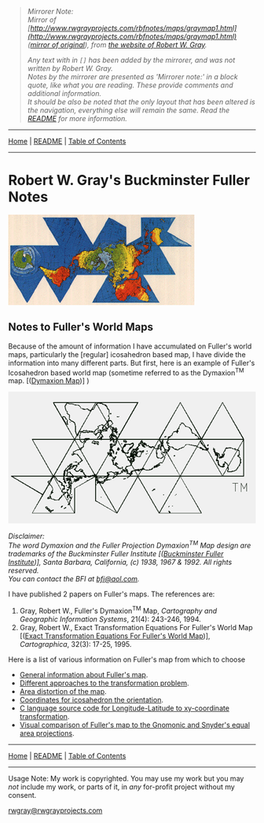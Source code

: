<!-- Date: 6 January 2016 16:06:38 -->

> *Mirrorer Note:*  
> *Mirror of [http://www.rwgrayprojects.com/rbfnotes/maps/graymap1.html](http://www.rwgrayprojects.com/rbfnotes/maps/graymap1.html) ([mirror of original](../orginal/rbfnotes/maps/graymap1.html "Notes to Fuller's World Maps")), from [the website of Robert W. Gray](http://www.rwgrayprojects.com/ "rwgrayprojects.com").*
>
> *Any text with in `[]` has been added by the mirrorer, and was not written by Robert W. Gray.*  
> *Notes by the mirrorer are presented as 'Mirrorer note:' in a block quote, like what you are reading. These provide comments and  additional information.*  
> *It should be also be noted that the only layout that has been altered is the navigation, everything else will remain the same.*
> *Read the [README](../README.md "README.md") for more information.*

<hr>

[Home](../index.md "Home") | [README](../README.md "README.md") | [Table of Contents](../table_of_contents.md "Table of Contents")

<hr>

# Robert W. Gray's Buckminster Fuller Notes

![](./images/dymaxion.gif)

## Notes to Fuller's World Maps

Because of the amount of information I have accumulated on Fuller's world maps, particularly the [regular] icosahedron based map, I have divide the information into many different parts. But first, here is an example of Fuller's Icosahedron based world map (sometime referred to as the Dymaxion<sup>TM</sup> map. [([Dymaxion Map](https://en.wikipedia.org/wiki/Dymaxion_map "Dymaxion Map wikipedia.org"))] )

![](./images/fmap1.gif)

*Disclaimer:  
The word Dymaxion and the Fuller Projection Dymaxion<sup>TM</sup> Map design are trademarks of the Buckminster Fuller Institute [([Buckminster Fuller Institute](https://bfi.org/ "Buckminster Fuller Institute bfi.org"))], Santa Barbara, California, (c) 1938, 1967 & 1992. All rights reserved.  
You can contact the BFI at [bfi@aol.com](mailto:bfi@aol.com).*

I have published 2 papers on Fuller's maps. The references are:

1. Gray, Robert W., Fuller's Dymaxion<sup>TM</sup> Map, *Cartography and Geographic Information Systems*, 21(4): 243-246, 1994.
1. Gray, Robert W., Exact Transformation Equations For Fuller's World Map [([Exact Transformation Equations For Fuller's World Map](http://www.utpjournals.press/doi/abs/10.3138/1677-3273-Q862-1885 "University of Toronto Press utpjournals.press"))], *Cartographica*, 32(3): 17-25, 1995. 

Here is a list of various information on Fuller's map from which
to choose

- [General information about Fuller's map](graymap2.html).
- [Different approaches to the transformation problem](graymapa.html).
- [Area distortion of the map](graymap3.html).
- [Coordinates for icosahedron the orientation](graymap4.html).
- [C language source code for Longitude-Latitude to xy-coordinate transformation](graymap6.html).
- [Visual comparison of Fuller's map to the Gnomonic and Snyder's equal area projections](graymap7.html).

<hr>

[Home](../index.md "Home") | [README](../README.md "README.md") | [Table of Contents](../table_of_contents.md "Table of Contents")

<hr>

Usage Note: My work is copyrighted. You may use my work but you may *not* include my work, or parts of it, in *any* for-profit project without my consent.

[rwgray@rwgrayprojects.com](mailto:rwgray@rwgrayprojects.com)
